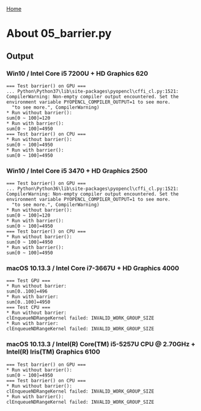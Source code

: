 [Home](../../../#overview)

# About 05_barrier.py

## Output

### Win10 / Intel Core i5 7200U + HD Graphics 620

```
=== Test barrier() on GPU ===
... Python\Python37\lib\site-packages\pyopencl\cffi_cl.py:1521: CompilerWarning: Non-empty compiler output encountered. Set the environment variable PYOPENCL_COMPILER_OUTPUT=1 to see more.
  "to see more.", CompilerWarning)
* Run without barrier():
sum[0 ~ 100]=120
* Run with barrier():
sum[0 ~ 100]=4950
=== Test barrier() on CPU ===
* Run without barrier():
sum[0 ~ 100]=4950
* Run with barrier():
sum[0 ~ 100]=4950
```

### Win10 / Intel Core i5 3470 + HD Graphics 2500

```
=== Test barrier() on GPU ===
... Python\Python36\lib\site-packages\pyopencl\cffi_cl.py:1521: CompilerWarning: Non-empty compiler output encountered. Set the environment variable PYOPENCL_COMPILER_OUTPUT=1 to see more.
  "to see more.", CompilerWarning)
* Run without barrier():
sum[0 ~ 100]=120
* Run with barrier():
sum[0 ~ 100]=4950
=== Test barrier() on CPU ===
* Run without barrier():
sum[0 ~ 100]=4950
* Run with barrier():
sum[0 ~ 100]=4950
```

### macOS 10.13.3 / Intel Core i7-3667U + HD Graphics 4000

```
=== Test GPU ===
* Run without barrier:
sum[0..100]=496
* Run with barrier:
sum[0..100]=4950
=== Test CPU ===
* Run without barrier:
clEnqueueNDRangeKernel failed: INVALID_WORK_GROUP_SIZE
* Run with barrier:
clEnqueueNDRangeKernel failed: INVALID_WORK_GROUP_SIZE
```

### macOS 10.13.3 / Intel(R) Core(TM) i5-5257U CPU @ 2.70GHz + Intel(R) Iris(TM) Graphics 6100

```
=== Test barrier() on GPU ===
* Run without barrier():
sum[0 ~ 100]=4950
=== Test barrier() on CPU ===
* Run without barrier():
clEnqueueNDRangeKernel failed: INVALID_WORK_GROUP_SIZE
* Run with barrier():
clEnqueueNDRangeKernel failed: INVALID_WORK_GROUP_SIZE
```
